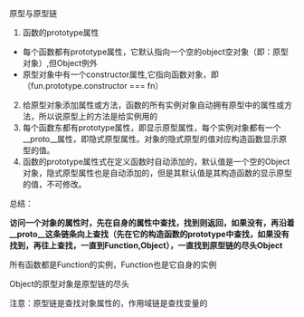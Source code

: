 原型与原型链

1. 函数的prototype属性
* 每个函数都有prototype属性，它默认指向一个空的object空对象（即：原型对象）,但Object例外
* 原型对象中有一个constructor属性,它指向函数对象，即（fun.prototype.constructor === fn）
2. 给原型对象添加属性或方法，函数的所有实例对象自动拥有原型中的属性或方法，所以说原型上的方法是给实例用的
3. 每个函数东都有prototype属性，即显示原型属性，每个实例对象都有一个__proto__属性，即隐式原型属性。对象的隐式原型的值对应构造函数显示原型的值。
4. 函数的prototype属性式在定义函数时自动添加的，默认值是一个空的Object对象，隐式原型属性也是自动添加的，但是其默认值是其构造函数的显示原型的值，不可修改。

总结：

**访问一个对象的属性时，先在自身的属性中查找，找到则返回，如果没有，再沿着__proto__这条链条向上查找（先在它的构造函数的prototype中查找，如果没有找到，再往上查找，一直到Function,Object），一直找到原型链的尽头Object**


所有函数都是Function的实例，Function也是它自身的实例

Object的原型对象是原型链的尽头

注意：原型链是查找对象属性的，作用域链是查找变量的